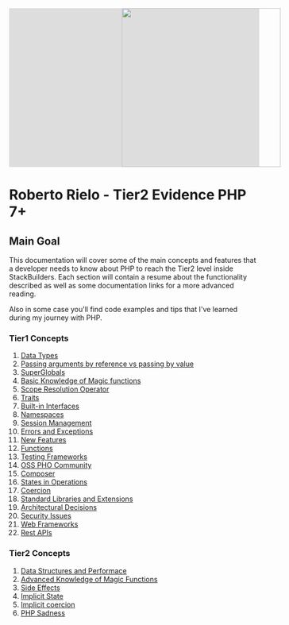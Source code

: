 <div style="background: #ddd">
    <img src="https://www.stackbuilders.com/assets/images/stack-builders-logo-nav-horizontal.svg" width="320" style="margin-left: 45%">
</div>

# Roberto Rielo - Tier2 Evidence PHP 7+

## Main Goal

This documentation will cover some of the main concepts and features that a developer needs to know about PHP to reach the Tier2 level inside StackBuilders. Each section will contain a resume about the functionality described as well as some documentation links for a more advanced reading.

Also in some case you'll find code examples and tips that I've learned during my journey with PHP.

### Tier1 Concepts

 1. [Data Types](https://github.com/roberto910907/Tier2-Evidence/blob/master/docs/Tier1/data_types.md)
 2. [Passing arguments by reference vs passing by value](https://github.com/roberto910907/Tier2-Evidence/blob/master/docs/Tier1/passing_arguments.md)
 3. [SuperGlobals](https://github.com/roberto910907/Tier2-Evidence/blob/master/docs/Tier1/superglobals.md)
 4. [Basic Knowledge of Magic functions](https://github.com/roberto910907/Tier2-Evidence/blob/master/docs/Tier1/magic_functions.md)
 5. [Scope Resolution Operator](https://github.com/roberto910907/Tier2-Evidence/blob/master/docs/Tier1/scope_operator.md)
 6. [Traits](https://github.com/roberto910907/Tier2-Evidence/blob/master/docs/Tier1/traits.md)
 7. [Built-in Interfaces]()
 8. [Namespaces]()
1.  [Session Management]()
2.  [Errors and Exceptions]()
3.  [New Features]()
4.  [Functions]()
5.  [Testing Frameworks]()
6.  [OSS PHO Community]()
7.  [Composer]()
8.  [States in Operations]()
9.  [Coercion]()
10. [Standard Libraries and Extensions]()
11. [Architectural Decisions]()
12. [Security Issues]()
13. [Web Frameworks]()
14. [Rest APIs]()


### Tier2 Concepts

1. [Data Structures and Performace](https://github.com/roberto910907/Tier2-Evidence/blob/master/docs/Tier1/data_structure.md)
2. [Advanced Knowledge of Magic Functions]()
3. [Side Effects]()
4. [Implicit State]()
5. [Implicit coercion]()
6. [PHP Sadness]()
